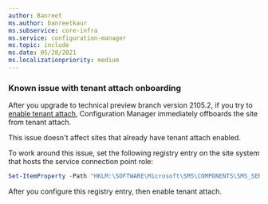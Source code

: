```yaml
---
author: Banreet
ms.author: banreetkaur
ms.subservice: core-infra
ms.service: configuration-manager
ms.topic: include
ms.date: 05/28/2021
ms.localizationpriority: medium
---
```


### <a name="ki_ta"></a> Known issue with tenant attach onboarding

<!--10001852-->

After you upgrade to technical preview branch version 2105.2, if you try to [enable tenant attach](../../../../../tenant-attach/device-sync-actions.md), Configuration Manager immediately offboards the site from tenant attach.

This issue doesn't affect sites that already have tenant attach enabled.

To work around this issue, set the following registry entry on the site system that hosts the service connection point role:

```powershell
Set-ItemProperty -Path "HKLM:\SOFTWARE\Microsoft\SMS\COMPONENTS\SMS_SERVICE_CONNECTOR" -Name "HeartbeatWorker_IntervalSec" -Value 60
```

After you configure this registry entry, then enable tenant attach.
